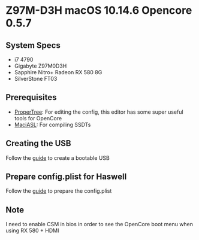 # Z97M-D3H macOS 10.14.6 Opencore 0.5.7

## System Specs
- i7 4790
- Gigabyte Z97M0D3H
- Sapphire Nitro+ Radeon RX 580 8G
- SilverStone FT03

## Prerequisites
- [ProperTree](https://github.com/corpnewt/ProperTree): For editing the config, this editor has some super useful tools for OpenCore
- [MaciASL](https://github.com/acidanthera/MaciASL/releases): For compiling SSDTs

## Creating the USB
Follow the [guide](https://khronokernel.github.io/Opencore-Vanilla-Desktop-Guide/installer-guide/opencore-efi.html) to create a bootable USB

## Prepare config.plist for Haswell
Follow the [guide](https://khronokernel.github.io/Opencore-Vanilla-Desktop-Guide/config.plist/haswell.html) to prepare the config.plist

## Note
I need to enable CSM in bios in order to see the OpenCore boot menu when using RX 580 + HDMI
